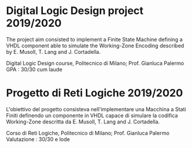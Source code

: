 # Digital Logic Design project 2019/2020
The project aim consisted to implement a Finite State Machine defining a VHDL component able to simulate the Working-Zone Encoding described by E. Musoll, T. Lang and J. Cortadella.

Digital Logic Design course, Politecnico di Milano;
Prof. Gianluca Palermo
GPA : 30/30 cum laude

# Progetto di Reti Logiche 2019/2020
L'obiettivo del progetto consisteva nell'implementare una Macchina a Stati Finiti definendo un componente in VHDL capace di simulare la codifica Working-Zone descritta da E. Musoll, T. Lang and J. Cortadella.

Corso di Reti Logiche, Politecnico di Milano;
Prof. Gianluca Palermo
Valutazione : 30/30 e lode
